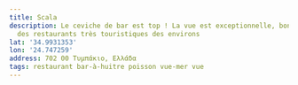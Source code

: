 ```yaml
---
title: Scala
description: Le ceviche de bar est top ! La vue est exceptionnelle, bon choix contenu
  des restaurants très touristiques des environs
lat: '34.9931353'
lon: '24.747259'
address: 702 00 Τυμπάκιο, Ελλάδα
tags: restaurant bar-à-huitre poisson vue-mer vue
---
```

